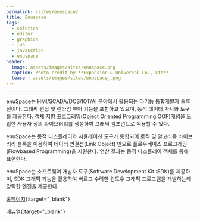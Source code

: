 ```yaml
---
permalink: /sites/enuspace/
title: Enuspace
tags:
  - solution
  - editor
  - graphics
  - lua
  - javascript
  - enuspace
header:
  image: assets/images/sites/enuspace.png
  caption: Photo credit by **Expansion & Universal Co., Ltd**
  teaser: assets/images/sites/enuspace_.png
---
```

---
enuSpace는 HMI/SCADA/DCS/IOT/AI 분야에서 활용되는 다기능 통합개발자 솔루션이다. 그래픽 편집 및 런타임 뷰어 기능을 포함하고 있으며, 동적 데이터 가시화 도구를 제공한다. 객체 지향 프로그래밍(Object Oriented Programming:OOP)개념을 도입한 사용자 정의 라이브러리를 생성하여 그래픽 컴포넌트로 적용할 수 있다.

enuSpace는 동적 디스플레이와 시뮬레이션 도구가 통합되어 로직 및 알고리즘 라이브러리 블록을 이용하여 데이터 연결선(Link Object) 만으로 플로우베이스 프로그래밍(Flowbased Programming)을 지원한다. 연산 결과는 동적 디스플레이 객체를 통해 표현한다.

enuSpace는 소프트웨어 개발자 도구(Software Development Kit :SDK)를 제공하며, SDK 그래픽 기능을 활용하여 빠르고 수려한 윈도우 그래픽 프로그램을 개발하는데 강력한 엔진을 제공한다.

[홈페이지](http://www.enu-tech.co.kr/enuspace.html){:target="_blank"}

[매뉴얼](https://expnuni.github.io/enuspace_doc/){:target="_blank"}

